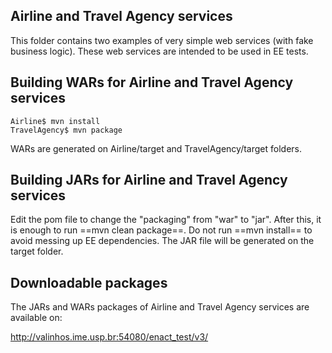 Airline and Travel Agency services
----------------------------------

This folder contains two examples of very simple web services (with fake business logic).
These web services are intended to be used in EE tests.


Building WARs for Airline and Travel Agency services
----------------------------------------------------

```
Airline$ mvn install
TravelAgency$ mvn package
```

WARs are generated on Airline/target and TravelAgency/target folders.


Building JARs for Airline and Travel Agency services
----------------------------------------------------

Edit the pom file to change the "packaging" from "war" to "jar".
After this, it is enough to run ==mvn clean package==. 
Do not run ==mvn install== to avoid messing up EE dependencies.
The JAR file will be generated on the target folder.


Downloadable packages
---------------------

The JARs and WARs packages of Airline and Travel Agency services are available on:

http://valinhos.ime.usp.br:54080/enact_test/v3/


